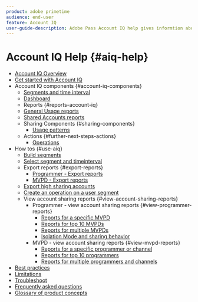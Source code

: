 ```yaml
---
product: adobe primetime
audience: end-user
feature: Account IQ
user-guide-description: Adobe Pass Account IQ help gives informtion about the Account IQ components and walks you through user journeys to use the various components. 
---
```

# Account IQ Help {#aiq-help}

+   [Account IQ Overview](/help/accountiq/home.md)
+   [Get started with Account IQ](/help/accountiq/get-started.md)
+   Account IQ components {#account-iq-components}
    +   [Segments and time interval](/help/accountiq/segments-timeinterval.md)
    +   [Dashboard](/help/accountiq/dashboard.md)
    +   Reports {#reports-account-iq}
      +   [General Usage reports](/help/accountiq/general-usage-reports.md)
      + [Shared Accounts reports](/help/accountiq/shared-acc-reports.md)
    + Sharing Components {#sharing-components}
      + [Usage patterns](/help/accountiq/usage-patterns.md)
    + Actions {#further-next-steps-actions}
      + [Operations](/help/accountiq/operations.md)
+   How tos {#use-aiq}
    + [Build segments](/help/accountiq/build-segment.md)
    + [Select segment and timeinterval](/help/accountiq/howto-select-segment-timeinterval.md)
    + Export reports {#export-reports}
      + [Programmer - Export reports](/help/accountiq/export-segment-metrics-progr.md)
      + [MVPD - Export reports](/help/accountiq/export-segment-metrics-mvpd.md)
    + [Export high sharing accounts](/help/accountiq/export-acc-information.md)
    + [Create an operation on a user segment](/help/accountiq/operation-affecting-user-segment.md)
    + View account sharing reports {#view-account-sharing-reports}
      + Programmer - view account sharing reports {#view-programmer-reports} 
        + [Reports for a specific MVPD](/help/accountiq/reports-for-specific-mvpds.md)
        + [Reports for top 10 MVPDs](/help/accountiq/top-10-mvpd-reports.md)
        + [Reports for multiple MVPDs](viewrep-multiple-mvpd.md)
        + [Isolation Mode and sharing behavior](/help/accountiq/isolation-mode.md)
      + MVPD - view account sharing reports {#view-mvpd-reports}
        + [Reports for a specific programmer or channel](/help/accountiq/reports-for-specific-programmers.md)
        + [Reports for top 10 programmers](/help/accountiq/top-10-programmer-reports.md)
        + [Reports for multiple programmers and channels](viewrep-multiple-programmer.md)  
+ [Best practices](/help/accountiq/best-practices.md)
+ [Limitations](/help/accountiq/limitations.md)
+ [Troubleshoot](/help/accountiq/troubleshoot.md)
+ [Frequently asked questions](/help/accountiq/faq.md)
+ [Glossary of product concepts](/help/accountiq/product-concepts.md)